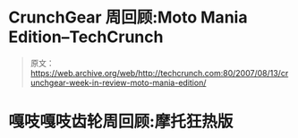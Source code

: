 # CrunchGear 周回顾:Moto Mania Edition–TechCrunch

> 原文：<https://web.archive.org/web/http://techcrunch.com:80/2007/08/13/crunchgear-week-in-review-moto-mania-edition/>

# 嘎吱嘎吱齿轮周回顾:摩托狂热版